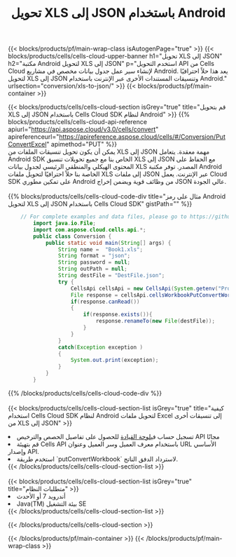 ﻿---
title:  تحويل XLS إلى JSON باستخدام Android
description: استخدام Aspose.Cells Cloud SDK لنظام Android لتحويل ملف بتنسيق XLS إلى ملف بتنسيق JSON.
---
{{< blocks/products/pf/main-wrap-class isAutogenPage="true" >}}
{{< blocks/products/cells/cells-cloud-upper-banner h1="تحويل XLS إلى JSON" h2="مكتبة Android لتحويل XLS إلى JSON" p="استخدم التحويل API من Cells Cloud لإنشاء سير عمل جدول بيانات مخصص في مشاريع Android. يعد هذا حلاً احترافيًا لتحويل XLS إلى JSON وتنسيقات المستندات الأخرى عبر الإنترنت باستخدام Android." urlsection="conversion/xls-to-json/" >}}
{{< blocks/products/pf/main-container >}}

{{< blocks/products/cells/cells-cloud-section isGrey="true" title="قم بتحويل XLS إلى JSON باستخدام Cells Cloud SDK لنظام Android" >}}
{{% blocks/products/cells/cells-cloud-api-reference apiurl="https://api.aspose.cloud/v3.0/cells/convert" apireferenceurl="https://apireference.aspose.cloud/cells/#/Conversion/PutConvertExcel" apimethod="PUT" %}}
<br/>
يمكن أن يكون تحويل تنسيقات الملفات من XLS إلى JSON مهمة معقدة. يتعامل Android SDK الخاص بنا مع جميع تحويلات تنسيق XLS إلى JSON مع الحفاظ على المحتوى الهيكلي والمنطقي الرئيسي لجدول بيانات XLS المصدر. توفر مكتبة Android الخاصة بنا حلاً احترافيًا لتحويل ملفات XLS إلى ملفات JSON عبر الإنترنت. يعمل Cloud SDK على تمكين مطوري Android من وظائف قوية ويضمن إخراج JSON عالي الجودة.
<br/>
<br/>
{{% blocks/products/cells/cells-cloud-code-div title="مثال على رمز Android لتحويل XLS إلى JSON باستخدام Cells Cloud SDK" gistPath="" %}}
 
```java
    // For complete examples and data files, please go to https://github.com/aspose-cells-cloud/aspose-cells-cloud-android/
        import java.io.File;
        import com.aspose.cloud.cells.api.*;
        public class Conversion {
            public static void main(String[] args) {
                String name =  "Book1.xls";
                String format = "json";
                String password = null;
                String outPath = null;
                String destFile = "DestFile.json";
                try {
                    CellsApi cellsApi = new CellsApi(System.getenv("ProductClientId"), System.getenv("ProductClientSecret"));
                    File response = cellsApi.cellsWorkbookPutConvertWorkbook(new File(name), format, password, outPath, null,null);            
                    if(response.canRead())
                    {
                        if(response.exists()){
                            response.renameTo(new File(destFile));
                        }                
                    }
                }
                catch(Exception exception )
                {
                    System.out.print(exception);
                }
            }
        }
```
 
{{% /blocks/products/cells/cells-cloud-code-div %}}
<br/>
<br/>
{{< blocks/products/cells/cells-cloud-section-list isGrey="true" title="كيفية استخدام Cells Cloud SDK لنظام Android لتحويل ملفات Excel إلى تنسيقات أخرى من XLS إلى JSON" >}}
<li> تسجيل حساب في<a href="https://dashboard.aspose.cloud/">لوحة القيادة</a> للحصول على تفاصيل الحصص والترخيص API مجانًا</li>
<li>قم بتهيئة Cells API باستخدام معرف العميل وسر العميل وعنوان URL الأساسي وإصدار API.</li>
<li>استخدم طريقة `putConvertWorkbook` لاسترداد الدفق الناتج.</li>
{{< /blocks/products/cells/cells-cloud-section-list >}}
<br/>
<br/>
{{< blocks/products/cells/cells-cloud-section-list isGrey="true" title="متطلبات النظام" >}}
<li>أندرويد 7 أو الأحدث</li>
<li>Java(TM) بيئة التشغيل SE</li>
{{< /blocks/products/cells/cells-cloud-section-list >}}

{{< /blocks/products/cells/cells-cloud-section >}}

{{< /blocks/products/pf/main-container >}}
{{< /blocks/products/pf/main-wrap-class >}}
